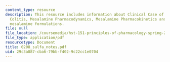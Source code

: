 ```yaml
---
content_type: resource
description: This resource includes information about Clinical Case of Ulcerative
  Colitis, Mesalamine Pharmacodynamics, Mesalamine Pharmacokinetics and alternative
  mesalamine formulations.
file: null
file_location: /coursemedia/hst-151-principles-of-pharmacology-spring-2005/29c3a887cba679bbf4029c22cc1e0704_0208_sulfa_notes.pdf
file_type: application/pdf
resourcetype: Document
title: 0208_sulfa_notes.pdf
uid: 29c3a887-cba6-79bb-f402-9c22cc1e0704
---
```

